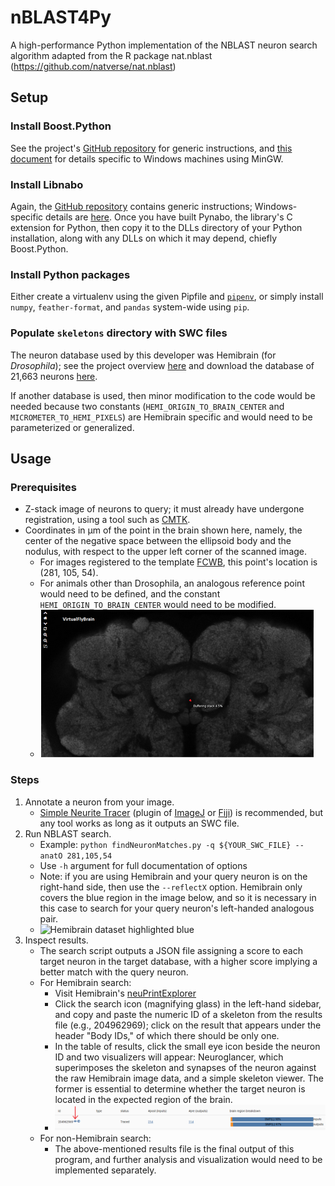 # nBLAST4Py
A high-performance Python implementation of the NBLAST neuron search algorithm adapted from the R package nat.nblast (https://github.com/natverse/nat.nblast)

## Setup
### Install Boost.Python
See the project's [GitHub repository](https://github.com/boostorg/python#build) for generic instructions, and [this document](boostPythonMinGW.md) for details specific to Windows machines using MinGW.
### Install Libnabo
Again, the [GitHub repository](https://github.com/ethz-asl/libnabo#compilation) contains generic instructions; Windows-specific details are [here](libnaboWin.md). Once you have built Pynabo, the library's C extension for Python, then copy it to the DLLs directory of your Python installation, along with any DLLs on which it may depend, chiefly Boost.Python.
### Install Python packages
Either create a virtualenv using the given Pipfile and [`pipenv`](https://github.com/pypa/pipenv), or simply install `numpy`, `feather-format`, and `pandas` system-wide using `pip`.
### Populate `skeletons` directory with SWC files
The neuron database used by this developer was Hemibrain (for _Drosophila_); see the project overview [here](https://www.janelia.org/project-team/flyem/hemibrain) and download the database of 21,663 neurons [here](https://storage.cloud.google.com/hemibrain-release/skeletons.tar.gz).

If another database is used, then minor modification to the code would be needed because two constants (`HEMI_ORIGIN_TO_BRAIN_CENTER` and `MICROMETER_TO_HEMI_PIXELS`) are Hemibrain specific and would need to be parameterized or generalized.

## Usage
### Prerequisites
- Z-stack image of neurons to query; it must already have undergone registration, using a tool such as [CMTK](https://www.nitrc.org/projects/cmtk/).
- Coordinates in µm of the point in the brain shown here, namely, the center of the negative space between the ellipsoid body and the nodulus, with respect to the upper left corner of the scanned image.
  - For images registered to the template [FCWB](http://natverse.org/nat.flybrains/reference/FCWB.html), this point's location is (281, 105, 54).
  - For animals other than Drosophila, an analogous reference point would need to be defined, and the constant `HEMI_ORIGIN_TO_BRAIN_CENTER` would need to be modified.
  - ![so-called anatomical origin of the brain](anatomicalOrigin.png)
### Steps
1. Annotate a neuron from your image.
    - [Simple Neurite Tracer](https://imagej.net/Simple_Neurite_Tracer) (plugin of [ImageJ](https://imagej.net/Welcome) or [Fiji](https://fiji.sc/)) is recommended, but any tool works as long as it outputs an SWC file.
2. Run NBLAST search.
    - Example: `python findNeuronMatches.py -q ${YOUR_SWC_FILE} --anatO 281,105,54`
    - Use `-h` argument for full documentation of options
    - Note: if you are using Hemibrain and your query neuron is on the right-hand side, then use the `--reflectX` option. Hemibrain only covers the blue region in the image below, and so it is necessary in this case to search for your query neuron's left-handed analogous pair. 
    - ![Hemibrain dataset highlighted blue](https://www.janelia.org/sites/default/files/hemibrain_logo-gray-322x227.png)
3. Inspect results.
    - The search script outputs a JSON file assigning a score to each target neuron in the target database, with a higher score implying a better match with the query neuron.
    - For Hemibrain search:
      - Visit Hemibrain's [neuPrintExplorer](https://neuprint.janelia.org/?dataset=hemibrain:v1.0.1&qt=findneurons)
      - Click the search icon (magnifying glass) in the left-hand sidebar, and copy and paste the numeric ID of a skeleton from the results file (e.g., 204962969); click on the result that appears under the header "Body IDs," of which there should be only one.
      - In the table of results, click the small eye icon beside the neuron ID and two visualizers will appear: Neuroglancer, which superimposes the skeleton and synapses of the neuron against the raw Hemibrain image data, and a simple skeleton viewer. The former is essential to determine whether the target neuron is located in the expected region of the brain.
      - ![Hemibrain button to activate visualizer](visualizeButton.png)
    - For non-Hemibrain search:
      - The above-mentioned results file is the final output of this program, and further analysis and visualization would need to be implemented separately.

